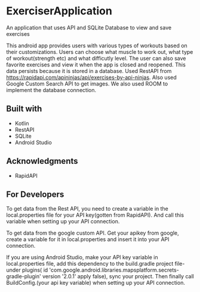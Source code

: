 # ExerciserApplication
An application that uses API and SQLite Database to view and save exercises

This android app provides users with various types of workouts based on their customizations. Users can choose what muscle to work out, what type of workout(strength etc) 
and what difficutly level. The user can also save favorite exercises and view it when the app is closed and reopened. This data persists because it is stored in a database. Used RestAPI from https://rapidapi.com/apininjas/api/exercises-by-api-ninjas. Also used Google Custom Search API to get images. We also used ROOM to implement 
the database connection.

## Built with

* Kotlin
* RestAPI
* SQLite
* Android Studio

## Acknowledgments

* RapidAPI

## For Developers

To get data from the Rest API, you need to create a variable in the local.properties file for your API key(gotten from RapidAPI). And call this variable when setting up your API connection. 

To get data from the google custom API. Get your apikey from google, create a variable for it in local.properties and insert it into your API connection. 

If you are using Android Studio, make your API key variable in local.properties file, add this dependency to the build.gradle project file-under plugins(
    id 'com.google.android.libraries.mapsplatform.secrets-gradle-plugin' version '2.0.1' apply false), sync your project. Then finally call BuildConfig.(your api key variable) when setting up your API connection.


